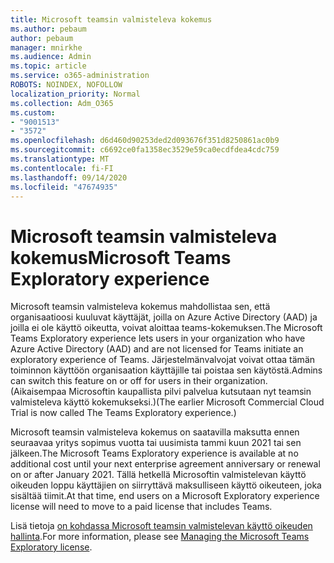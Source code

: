 ```yaml
---
title: Microsoft teamsin valmisteleva kokemus
ms.author: pebaum
author: pebaum
manager: mnirkhe
ms.audience: Admin
ms.topic: article
ms.service: o365-administration
ROBOTS: NOINDEX, NOFOLLOW
localization_priority: Normal
ms.collection: Adm_O365
ms.custom:
- "9001513"
- "3572"
ms.openlocfilehash: d6d460d90253ded2d093676f351d8250861ac0b9
ms.sourcegitcommit: c6692ce0fa1358ec3529e59ca0ecdfdea4cdc759
ms.translationtype: MT
ms.contentlocale: fi-FI
ms.lasthandoff: 09/14/2020
ms.locfileid: "47674935"
---
```

# <a name="microsoft-teams-exploratory-experience"></a><span data-ttu-id="3453e-102">Microsoft teamsin valmisteleva kokemus</span><span class="sxs-lookup"><span data-stu-id="3453e-102">Microsoft Teams Exploratory experience</span></span>

<span data-ttu-id="3453e-103">Microsoft teamsin valmisteleva kokemus mahdollistaa sen, että organisaatioosi kuuluvat käyttäjät, joilla on Azure Active Directory (AAD) ja joilla ei ole käyttö oikeutta, voivat aloittaa teams-kokemuksen.</span><span class="sxs-lookup"><span data-stu-id="3453e-103">The Microsoft Teams Exploratory experience lets users in your organization who have Azure Active Directory (AAD) and are not licensed for Teams initiate an exploratory experience of Teams.</span></span> <span data-ttu-id="3453e-104">Järjestelmänvalvojat voivat ottaa tämän toiminnon käyttöön organisaation käyttäjille tai poistaa sen käytöstä.</span><span class="sxs-lookup"><span data-stu-id="3453e-104">Admins can switch this feature on or off for users in their organization.</span></span> <span data-ttu-id="3453e-105">(Aikaisempaa Microsoftin kaupallista pilvi palvelua kutsutaan nyt teamsin valmisteleva käyttö kokemukseksi.)</span><span class="sxs-lookup"><span data-stu-id="3453e-105">(The earlier Microsoft Commercial Cloud Trial is now called The Teams Exploratory experience.)</span></span>

<span data-ttu-id="3453e-106">Microsoft teamsin valmisteleva kokemus on saatavilla maksutta ennen seuraavaa yritys sopimus vuotta tai uusimista tammi kuun 2021 tai sen jälkeen.</span><span class="sxs-lookup"><span data-stu-id="3453e-106">The Microsoft Teams Exploratory experience is available at no additional cost until your next enterprise agreement anniversary or renewal on or after January 2021.</span></span> <span data-ttu-id="3453e-107">Tällä hetkellä Microsoftin valmistelevan käyttö oikeuden loppu käyttäjien on siirryttävä maksulliseen käyttö oikeuteen, joka sisältää tiimit.</span><span class="sxs-lookup"><span data-stu-id="3453e-107">At that time, end users on a Microsoft Exploratory experience license will need to move to a paid license that includes Teams.</span></span>

<span data-ttu-id="3453e-108">Lisä tietoja [on kohdassa Microsoft teamsin valmistelevan käyttö oikeuden hallinta](https://docs.microsoft.com/microsoftteams/teams-exploratory/).</span><span class="sxs-lookup"><span data-stu-id="3453e-108">For more information, please see [Managing the Microsoft Teams Exploratory license](https://docs.microsoft.com/microsoftteams/teams-exploratory/).</span></span>
